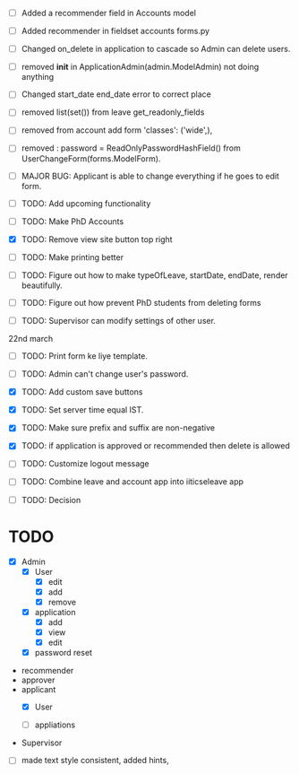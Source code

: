 - [ ] Added a recommender field in Accounts model
- [ ] Added recommender in fieldset accounts forms.py
- [ ] Changed on_delete in application to cascade so Admin can delete users.
- [ ] removed __init__ in  ApplicationAdmin(admin.ModelAdmin) not doing anything
- [ ] Changed start_date end_date error to correct place
- [ ] removed list(set()) from leave get_readonly_fields
- [ ] removed from account add form 'classes': ('wide',),
- [ ] removed : password = ReadOnlyPasswordHashField() from UserChangeForm(forms.ModelForm).


- [ ] MAJOR BUG: Applicant is able to change everything if he goes to edit form.

- [ ] TODO: Add upcoming functionality
- [ ] TODO: Make PhD Accounts
- [X] TODO: Remove view site button top right

- [ ] TODO: Make printing better
- [ ] TODO: Figure out how to make typeOfLeave, startDate, endDate, render beautifully.
- [ ] TODO: Figure out how prevent PhD students from deleting forms
- [ ] TODO: Supervisor can modify settings of other user.

 22nd march
- [ ] TODO: Print form ke liye template.
- [ ] TODO: Admin can't change user's password.
- [X] TODO: Add custom save buttons
- [X] TODO: Set server time equal IST.
- [X] TODO: Make sure prefix and suffix are non-negative
- [X] TODO: if application is approved or recommended then delete is allowed
- [ ] TODO: Customize logout message
- [ ] TODO: Combine leave and account app into iiticseleave app
- [ ] TODO:
Decision


# TODO
- [X] Admin
    - [X] User
      - [X] edit
      - [X] add
      - [X] remove
    - [X] application
      - [X] add
      - [X] view
      - [X] edit
    - [X] password reset
- recommender
- approver
- applicant
  - [X] User

  - [ ] appliations

- Supervisor

- [ ] made text style consistent, added hints,
